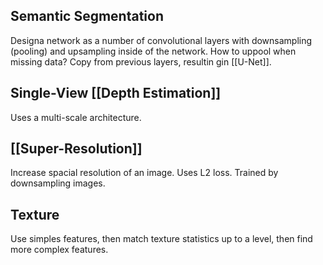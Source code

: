 ## Semantic Segmentation
Designa  network as a number of convolutional layers with downsampling (pooling) and upsampling inside of the network. 
How to uppool when missing data? Copy from previous layers, resultin gin [[U-Net]]. 
## Single-View [[Depth Estimation]]
Uses a multi-scale architecture. 
## [[Super-Resolution]]
Increase spacial resolution of an image. Uses L2 loss. Trained by downsampling images. 
## Texture
Use simples features, then match texture statistics up to a level, then find more complex features. 